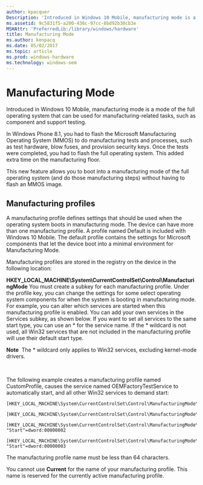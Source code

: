 ```yaml
---
author: kpacquer
Description: 'Introduced in Windows 10 Mobile, manufacturing mode is a mode of the full operating system that can be used for manufacturing-related tasks, such as component and support testing.'
ms.assetid: 9c5831f5-a200-436c-97cc-8bd92b30cb3e
MSHAttr: 'PreferredLib:/library/windows/hardware'
title: Manufacturing Mode
ms.author: kenpacq
ms.date: 05/02/2017
ms.topic: article
ms.prod: windows-hardware
ms.technology: windows-oem
---
```


# Manufacturing Mode


Introduced in Windows 10 Mobile, manufacturing mode is a mode of the full operating system that can be used for manufacturing-related tasks, such as component and support testing.

In Windows Phone 8.1, you had to flash the Microsoft Manufacturing Operating System (MMOS) to do manufacturing tests and processes, such as test hardware, blow fuses, and provision security keys. Once the tests were completed, you had to flash the full operating system. This added extra time on the manufacturing floor.

This new feature allows you to boot into a manufacturing mode of the full operating system (and do those manufacturing steps) without having to flash an MMOS image.

## <span id="Manufacturing_profiles"></span><span id="manufacturing_profiles"></span><span id="MANUFACTURING_PROFILES"></span>Manufacturing profiles


A manufacturing profile defines settings that should be used when the operating system boots in manufacturing mode. The device can have more than one manufacturing profile. A profile named Default is included with Windows 10 Mobile. The default profile contains the settings for Microsoft components that let the device boot into a minimal environment for Manufacturing Mode.

Manufacturing profiles are stored in the registry on the device in the following location:

**HKEY\_LOCAL\_MACHINE\\System\\CurrentControlSet\\Control\\ManufacturingMode**
You must create a subkey for each manufacturing profile. Under the profile key, you can change the settings for some select operating system components for when the system is booting in manufacturing mode. For example, you can alter which services are started when this manufacturing profile is enabled. You can add your own services in the Services subkey, as shown below. If you want to set all services to the same start type, you can use an \* for the service name. If the \* wildcard is not used, all Win32 services that are not included in the manufacturing profile will use their default start type.

**Note**  The \* wildcard only applies to Win32 services, excluding kernel-mode drivers.

 

The following example creates a manufacturing profile named CustomProfile, causes the service named OEMFactoryTestService to automatically start, and all other Win32 services to demand start:

```
[HKEY_LOCAL_MACHINE\System\CurrentControlSet\Control\ManufacturingMode\CustomProfile]

[HKEY_LOCAL_MACHINE\System\CurrentControlSet\Control\ManufacturingMode\CustomProfile\Services]

[HKEY_LOCAL_MACHINE\System\CurrentControlSet\Control\ManufacturingMode\CustomProfile\Services\OEMFactoryTestService]
"Start"=dword:00000002

[HKEY_LOCAL_MACHINE\System\CurrentControlSet\Control\ManufacturingMode\CustomProfile\Services\*]
"Start"=dword:00000003
```

The manufacturing profile name must be less than 64 characters.

You cannot use **Current** for the name of your manufacturing profile. This name is reserved for the currently active manufacturing profile.

 

 





